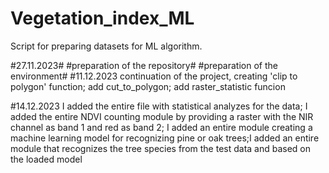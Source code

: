 # Vegetation_index_ML
Script for preparing datasets for ML algorithm.

#27.11.2023#
#preparation of the repository#
#preparation of the environment#
 #11.12.2023 continuation of the project, creating 'clip to polygon' function; add cut_to_polygon; add raster_statistic funcion

 #14.12.2023 I added the entire file with statistical analyzes for the data; I added the entire NDVI counting module by providing a raster with the NIR channel as band 1 and red as band 2; I added an entire module creating a machine learning model for recognizing pine or oak trees;I added an entire module that recognizes the tree species from the test data and based on the loaded model